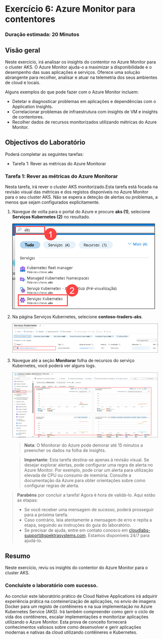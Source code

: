# Exercício 6: Azure Monitor para contentores

### Duração estimada: 20 Minutos

## Visão geral

Neste exercício, irá analisar os insights do contentor no Azure Monitor para o cluster AKS. O Azure Monitor ajuda-o a maximizar a disponibilidade e o desempenho das suas aplicações e serviços. Oferece uma solução abrangente para recolher, analisar e atuar na telemetria dos seus ambientes de cloud e locais.

Alguns exemplos do que pode fazer com o Azure Monitor incluem:

- Detetar e diagnosticar problemas em aplicações e dependências com o Application Insights.
- Correlacionar problemas de infraestrutura com insights de VM e insights de contentores.
- Recolher dados de recursos monitorizados utilizando métricas do Azure Monitor.

## Objectivos do Laboratório

Poderá completar as seguintes tarefas:

- Tarefa 1: Rever as métricas do Azure Monitorar

### Tarefa 1: Rever as métricas do Azure Monitorar

Nesta tarefa, irá rever o cluster AKS monitorizado.Esta tarefa está focada na revisão visual das métricas e dos registos disponíveis no Azure Monitor para o seu cluster AKS. Não se espera a deteção de alertas ou problemas, a menos que sejam configurados explicitamente.

1. Navegue de volta para o portal do Azure e procure **aks (1)**, selecione **Serviços Kubernetes (2)** no resultado.

    ![Na caixa de diálogo de edição YAML, é introduzido 2 no número de réplicas pretendido.](../media/E6T1S1-0608.png "Definir réplicas para 2")

1. Na página Serviços Kubernetes, selecione **contoso-traders-aks<inject key="DeploymentID" enableCopy="false"/>**.

    ![Na caixa de diálogo de edição YAML, é introduzido 2 no número de réplicas pretendido.](../media/cn92.png "Definir réplicas para 2")
   
1. Navegue até a seção **Monitorar** folha de recursos do serviço Kubernetes, você poderá ver alguns logs.
   
    ![](../media/cn93.png "Definir réplicas para 2")

    > **Nota**: O Monitorar do Azure pode demorar até 15 minutos a preencher os dados na folha de insights.
    
    > **Importante**: Esta tarefa destina-se apenas à revisão visual. Se desejar explorar alertas, pode configurar uma regra de alerta no Azure Monitor. Por exemplo, pode criar um alerta para utilização elevada de CPU ou consumo de memória. Consulte a documentação da Azure para obter orientações sobre como configurar regras de alerta.


> **Parabéns** por concluir a tarefa! Agora é hora de validá-lo. Aqui estão as etapas:
> - Se você receber uma mensagem de sucesso, poderá prosseguir para a próxima tarefa.
> - Caso contrário, leia atentamente a mensagem de erro e repita a etapa, seguindo as instruções do guia do laboratório.
> - Se precisar de ajuda, entre em contato conosco em cloudlabs-support@spektrasystems.com. Estamos disponíveis 24/7 para ajudá-lo.    

<validation step="ba51688d-c5b8-43c8-811c-e78e9a5539ce" />    

## Resumo

Neste exercício, reviu os insights do contentor do Azure Monitor para o cluster AKS.

### Concluíste o laboratório com sucesso.

Ao concluir este laboratório prático de Cloud Native Applications irá adquirir experiência prática na conteinerização de aplicações, no envio de imagens Docker para um registo de contêineres e na sua implementação no Azure Kubernetes Service (AKS). Irá também compreender como gerir o ciclo de vida dos contêineres, escalar implementações e monitorizar aplicações utilizando o Azure Monitor. Esta prova de conceito fornecerá conhecimentos valiosos sobre como desenvolver e gerir aplicações modernas e nativas da cloud utilizando contêineres e Kubernetes.
